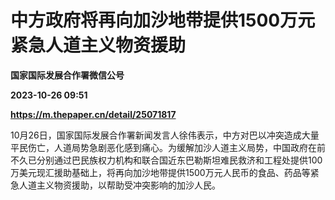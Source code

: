 # 中方政府将再向加沙地带提供1500万元紧急人道主义物资援助
**国家国际发展合作署微信公号**

**2023-10-26 09:51**

**https://m.thepaper.cn/detail/25071817**

10月26日，国家国际发展合作署新闻发言人徐伟表示，中方对巴以冲突造成大量平民伤亡，人道局势急剧恶化感到痛心。为缓解加沙人道主义局势，中国政府在前不久已分别通过巴民族权力机构和联合国近东巴勒斯坦难民救济和工程处提供100万美元现汇援助基础上，将再向加沙地带提供1500万元人民币的食品、药品等紧急人道主义物资援助，以帮助受冲突影响的加沙人民。